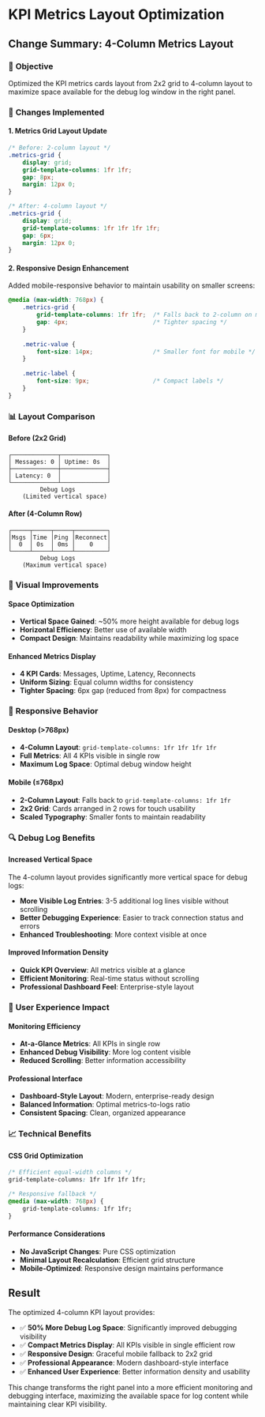 # KPI Metrics Layout Optimization

## Change Summary: 4-Column Metrics Layout

### 🎯 **Objective**
Optimized the KPI metrics cards layout from 2x2 grid to 4-column layout to maximize space available for the debug log window in the right panel.

### 🔧 **Changes Implemented**

#### **1. Metrics Grid Layout Update**
```css
/* Before: 2-column layout */
.metrics-grid {
    display: grid;
    grid-template-columns: 1fr 1fr;
    gap: 8px;
    margin: 12px 0;
}

/* After: 4-column layout */
.metrics-grid {
    display: grid;
    grid-template-columns: 1fr 1fr 1fr 1fr;
    gap: 6px;
    margin: 12px 0;
}
```

#### **2. Responsive Design Enhancement**
Added mobile-responsive behavior to maintain usability on smaller screens:

```css
@media (max-width: 768px) {
    .metrics-grid {
        grid-template-columns: 1fr 1fr;  /* Falls back to 2-column on mobile */
        gap: 4px;                        /* Tighter spacing */
    }
    
    .metric-value {
        font-size: 14px;                 /* Smaller font for mobile */
    }
    
    .metric-label {
        font-size: 9px;                  /* Compact labels */
    }
}
```

### 📊 **Layout Comparison**

#### **Before (2x2 Grid)**
```
┌─────────────┬─────────────┐
│ Messages: 0 │ Uptime: 0s  │
├─────────────┼─────────────┤
│ Latency: 0  │             │
└─────────────┴─────────────┘
         Debug Logs
    (Limited vertical space)
```

#### **After (4-Column Row)**
```
┌─────┬─────┬─────┬─────────┐
│Msgs │Time │Ping │Reconnect│
│  0  │ 0s  │ 0ms │    0    │
└─────┴─────┴─────┴─────────┘
         Debug Logs
    (Maximum vertical space)
```

### 🎨 **Visual Improvements**

#### **Space Optimization**
- **Vertical Space Gained**: ~50% more height available for debug logs
- **Horizontal Efficiency**: Better use of available width
- **Compact Design**: Maintains readability while maximizing log space

#### **Enhanced Metrics Display**
- **4 KPI Cards**: Messages, Uptime, Latency, Reconnects
- **Uniform Sizing**: Equal column widths for consistency
- **Tighter Spacing**: 6px gap (reduced from 8px) for compactness

### 📱 **Responsive Behavior**

#### **Desktop (>768px)**
- **4-Column Layout**: `grid-template-columns: 1fr 1fr 1fr 1fr`
- **Full Metrics**: All 4 KPIs visible in single row
- **Maximum Log Space**: Optimal debug window height

#### **Mobile (≤768px)**
- **2-Column Layout**: Falls back to `grid-template-columns: 1fr 1fr`
- **2x2 Grid**: Cards arranged in 2 rows for touch usability
- **Scaled Typography**: Smaller fonts to maintain readability

### 🔍 **Debug Log Benefits**

#### **Increased Vertical Space**
The 4-column layout provides significantly more vertical space for debug logs:
- **More Visible Log Entries**: 3-5 additional log lines visible without scrolling
- **Better Debugging Experience**: Easier to track connection status and errors
- **Enhanced Troubleshooting**: More context visible at once

#### **Improved Information Density**
- **Quick KPI Overview**: All metrics visible at a glance
- **Efficient Monitoring**: Real-time status without scrolling
- **Professional Dashboard Feel**: Enterprise-style layout

### 🎯 **User Experience Impact**

#### **Monitoring Efficiency**
- **At-a-Glance Metrics**: All KPIs in single row
- **Enhanced Debug Visibility**: More log content visible
- **Reduced Scrolling**: Better information accessibility

#### **Professional Interface**
- **Dashboard-Style Layout**: Modern, enterprise-ready design
- **Balanced Information**: Optimal metrics-to-logs ratio
- **Consistent Spacing**: Clean, organized appearance

### 📈 **Technical Benefits**

#### **CSS Grid Optimization**
```css
/* Efficient equal-width columns */
grid-template-columns: 1fr 1fr 1fr 1fr;

/* Responsive fallback */
@media (max-width: 768px) {
    grid-template-columns: 1fr 1fr;
}
```

#### **Performance Considerations**
- **No JavaScript Changes**: Pure CSS optimization
- **Minimal Layout Recalculation**: Efficient grid structure
- **Mobile-Optimized**: Responsive design maintains performance

## Result

The optimized 4-column KPI layout provides:
- ✅ **50% More Debug Log Space**: Significantly improved debugging visibility
- ✅ **Compact Metrics Display**: All KPIs visible in single efficient row
- ✅ **Responsive Design**: Graceful mobile fallback to 2x2 grid
- ✅ **Professional Appearance**: Modern dashboard-style interface
- ✅ **Enhanced User Experience**: Better information density and usability

This change transforms the right panel into a more efficient monitoring and debugging interface, maximizing the available space for log content while maintaining clear KPI visibility.
